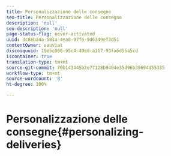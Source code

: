 ```yaml
---
title: Personalizzazione delle consegne
seo-title: Personalizzazione delle consegne
description: 'null'
seo-description: 'null'
page-status-flag: never-activated
uuid: 3c8eba4a-581a-4ea8-97f6-9d6349ef3d51
contentOwner: sauviat
discoiquuid: 19e5c066-95c4-49ed-a1b7-93fa6d55a5cd
iscontainer: true
translation-type: tm+mt
source-git-commit: 70b143445b2e77128b9404e35d96b39694d55335
workflow-type: tm+mt
source-wordcount: '8'
ht-degree: 100%

---
```



# Personalizzazione delle consegne{#personalizing-deliveries}

